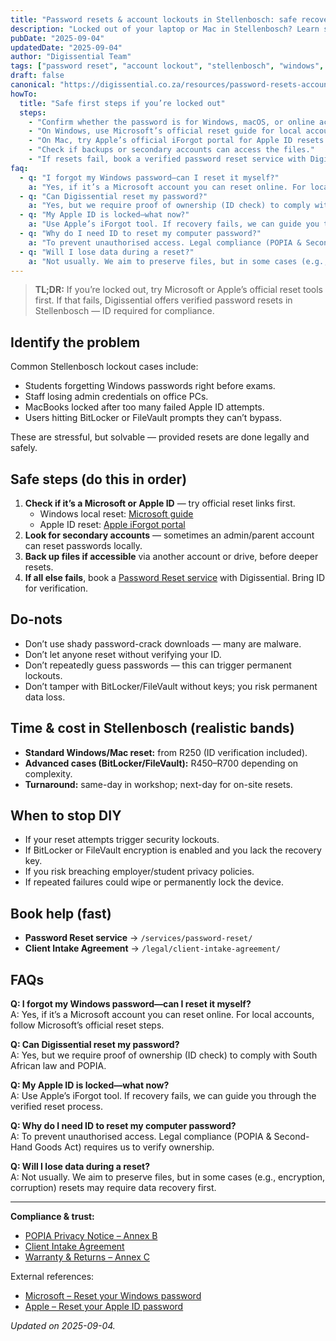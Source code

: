```yaml
---
title: "Password resets & account lockouts in Stellenbosch: safe recovery steps"
description: "Locked out of your laptop or Mac in Stellenbosch? Learn safe reset steps, legal ID checks, and how Digissential performs verified password resets."
pubDate: "2025-09-04"
updatedDate: "2025-09-04"
author: "Digissential Team"
tags: ["password reset", "account lockout", "stellenbosch", "windows", "apple id"]
draft: false
canonical: "https://digissential.co.za/resources/password-resets-account-lockouts-stellenbosch/"
howTo:
  title: "Safe first steps if you’re locked out"
  steps:
    - "Confirm whether the password is for Windows, macOS, or online accounts like Apple ID."
    - "On Windows, use Microsoft’s official reset guide for local accounts if available."
    - "On Mac, try Apple’s official iForgot portal for Apple ID resets."
    - "Check if backups or secondary accounts can access the files."
    - "If resets fail, book a verified password reset service with Digissential (ID required)."
faq:
  - q: "I forgot my Windows password—can I reset it myself?"
    a: "Yes, if it’s a Microsoft account you can reset online. For local accounts, follow Microsoft’s official reset steps."
  - q: "Can Digissential reset my password?"
    a: "Yes, but we require proof of ownership (ID check) to comply with South African law and POPIA."
  - q: "My Apple ID is locked—what now?"
    a: "Use Apple’s iForgot tool. If recovery fails, we can guide you through the verified reset process."
  - q: "Why do I need ID to reset my computer password?"
    a: "To prevent unauthorised access. Legal compliance (POPIA & Second-Hand Goods Act) requires us to verify ownership."
  - q: "Will I lose data during a reset?"
    a: "Not usually. We aim to preserve files, but in some cases (e.g., encryption, corruption) resets may require data recovery first."
---
```


> **TL;DR:** If you’re locked out, try Microsoft or Apple’s official reset tools first. If that fails, Digissential offers verified password resets in Stellenbosch — ID required for compliance.

## Identify the problem

Common Stellenbosch lockout cases include:
- Students forgetting Windows passwords right before exams.  
- Staff losing admin credentials on office PCs.  
- MacBooks locked after too many failed Apple ID attempts.  
- Users hitting BitLocker or FileVault prompts they can’t bypass.  

These are stressful, but solvable — provided resets are done legally and safely.

## Safe steps (do this in order)

1. **Check if it’s a Microsoft or Apple ID** — try official reset links first.  
   - Windows local reset: [Microsoft guide](https://support.microsoft.com/en-us/help/4026971)  
   - Apple ID reset: [Apple iForgot portal](https://iforgot.apple.com/password/verify/appleid)  
2. **Look for secondary accounts** — sometimes an admin/parent account can reset passwords locally.  
3. **Back up files if accessible** via another account or drive, before deeper resets.  
4. **If all else fails**, book a [Password Reset service](/services/password-reset/) with Digissential. Bring ID for verification.  

## Do-nots

- Don’t use shady password-crack downloads — many are malware.  
- Don’t let anyone reset without verifying your ID.  
- Don’t repeatedly guess passwords — this can trigger permanent lockouts.  
- Don’t tamper with BitLocker/FileVault without keys; you risk permanent data loss.  

## Time & cost in Stellenbosch (realistic bands)

- **Standard Windows/Mac reset:** from R250 (ID verification included).  
- **Advanced cases (BitLocker/FileVault):** R450–R700 depending on complexity.  
- **Turnaround:** same-day in workshop; next-day for on-site resets.  

## When to stop DIY

- If your reset attempts trigger security lockouts.  
- If BitLocker or FileVault encryption is enabled and you lack the recovery key.  
- If you risk breaching employer/student privacy policies.  
- If repeated failures could wipe or permanently lock the device.  

## Book help (fast)

- **Password Reset service** → `/services/password-reset/`  
- **Client Intake Agreement** → `/legal/client-intake-agreement/`  

## FAQs

**Q: I forgot my Windows password—can I reset it myself?**  
A: Yes, if it’s a Microsoft account you can reset online. For local accounts, follow Microsoft’s official reset steps.

**Q: Can Digissential reset my password?**  
A: Yes, but we require proof of ownership (ID check) to comply with South African law and POPIA.

**Q: My Apple ID is locked—what now?**  
A: Use Apple’s iForgot tool. If recovery fails, we can guide you through the verified reset process.

**Q: Why do I need ID to reset my computer password?**  
A: To prevent unauthorised access. Legal compliance (POPIA & Second-Hand Goods Act) requires us to verify ownership.

**Q: Will I lose data during a reset?**  
A: Not usually. We aim to preserve files, but in some cases (e.g., encryption, corruption) resets may require data recovery first.

---

**Compliance & trust:**  
- [POPIA Privacy Notice – Annex B](/legal/privacy-popia-processing-notice/)  
- [Client Intake Agreement](/legal/client-intake-agreement/)  
- [Warranty & Returns – Annex C](/legal/warranty-returns/)  

External references:  
- [Microsoft – Reset your Windows password](https://support.microsoft.com/en-us/help/4026971)  
- [Apple – Reset your Apple ID password](https://iforgot.apple.com/password/verify/appleid)  

*Updated on 2025-09-04.*
